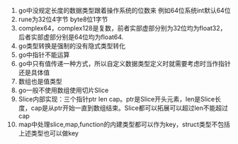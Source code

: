 1. go中没规定长度的数据类型跟着操作系统的位数来
例如64位系统int默认64位
2. rune为32位4字节 byte8位1字节
3. complex64，complex128是复数，前者实部虚部分别为32位均为float32，后者实部虚部分别是64位均为float64.
4. go类型转换是强制的没有隐式类型转化
5. go中指针不能运算
6. go中只有值传递一种方式，所以自定义数据类型定义时就需要考虑时当作指针还是具体值
7. 数组也是值类型
8. go一般不使用数组使用切片Slice
9. Slice内部实现：三个指针ptr len cap。ptr是Slice开头元素，len是Slice长度，cap是从ptr开始一直到数组结束。Slice都可以拓展可以超过len不能超过cap
10. map中处理slice,map,function的内建类型都可以作为key，struct类型不包括上述类型也可以做key